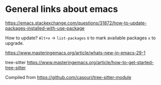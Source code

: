 # General links about emacs

https://emacs.stackexchange.com/questions/31872/how-to-update-packages-installed-with-use-package

How to update?
`Alt+x` -> `list-packages`
`U` to mark available packages
`x` to upgrade. 



https://www.masteringemacs.org/article/whats-new-in-emacs-29-1

tree-sitter 
https://www.masteringemacs.org/article/how-to-get-started-tree-sitter

Compiled from https://github.com/casouri/tree-sitter-module
